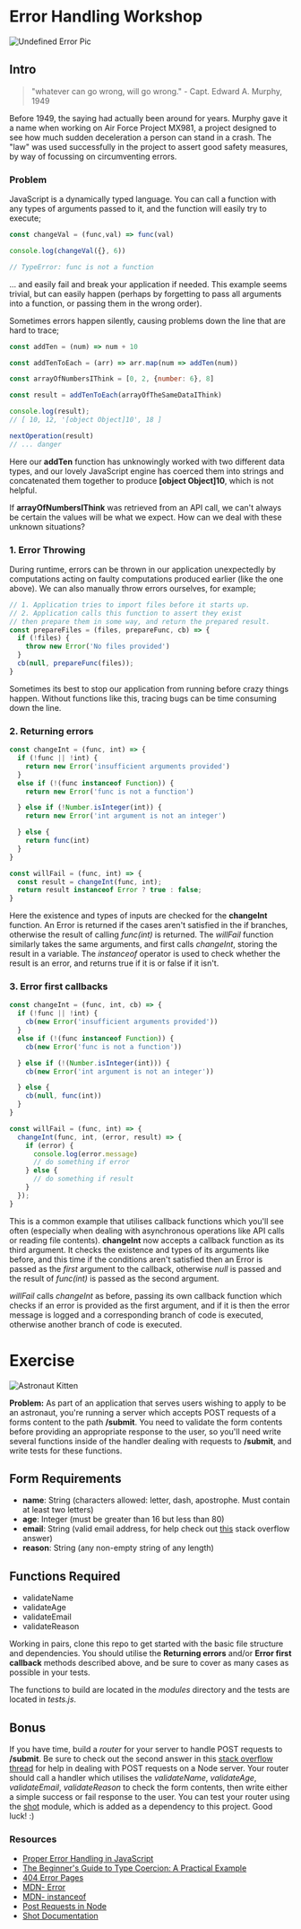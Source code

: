 # Error Handling Workshop

![Undefined Error Pic](./docs/node-error.png)

## Intro

> "whatever can go wrong, will go wrong." - Capt. Edward A. Murphy, 1949

Before 1949, the saying had actually been around for years. Murphy gave it a name when working on Air Force Project MX981, a project designed to see how much sudden deceleration a person can stand in a crash. The "law" was used successfully in the project to assert good safety measures, by way of focussing on circumventing errors.

### Problem

JavaScript is a dynamically typed language. You can call a function with any types of arguments passed to it, and the function will easily try to execute;

```javascript
const changeVal = (func,val) => func(val)

console.log(changeVal({}, 6))

// TypeError: func is not a function
```
... and easily fail and break your application if needed.
This example seems trivial, but can easily happen (perhaps by forgetting to pass all arguments into a function, or passing them in the wrong order).

Sometimes errors happen silently, causing problems down the line that are hard to trace;

```javascript
const addTen = (num) => num + 10

const addTenToEach = (arr) => arr.map(num => addTen(num))

const arrayOfNumbersIThink = [0, 2, {number: 6}, 8]

const result = addTenToEach(arrayOfTheSameDataIThink)

console.log(result);
// [ 10, 12, '[object Object]10', 18 ]

nextOperation(result)
// ... danger
```
Here our **addTen** function has unknowingly worked with two different data types, and our lovely JavaScript engine has coerced them into strings and concatenated them together to produce **[object Object]10**, which is not helpful.

If **arrayOfNumbersIThink** was retrieved from an API call, we can't always be certain the values will be what we expect. How can we deal with these unknown situations?

### 1. Error Throwing

During runtime, errors can be thrown in our application unexpectedly by computations acting on faulty computations produced earlier (like the one above). We can also manually throw errors ourselves, for example;

```javascript
// 1. Application tries to import files before it starts up.
// 2. Application calls this function to assert they exist
// then prepare them in some way, and return the prepared result.
const prepareFiles = (files, prepareFunc, cb) => {
  if (!files) {
    throw new Error('No files provided')
  }
  cb(null, prepareFunc(files));
}
```
Sometimes its best to stop our application from running before crazy things happen. Without functions like this, tracing bugs can be time consuming down the line.

### 2. Returning errors

```javascript
const changeInt = (func, int) => {
  if (!func || !int) {
    return new Error('insufficient arguments provided')
  }
  else if (!(func instanceof Function)) {
    return new Error('func is not a function')

  } else if (!Number.isInteger(int)) {
    return new Error('int argument is not an integer')

  } else {
    return func(int)
  }
}

const willFail = (func, int) => {
  const result = changeInt(func, int);
  return result instanceof Error ? true : false;
}
```

Here the existence and types of inputs are checked for the **changeInt** function. An Error is returned if the cases aren't satisfied in the if branches,
otherwise the result of calling *func(int)* is returned. The *willFail* function similarly takes the same arguments, and first calls *changeInt*, storing the result in a variable.
The *instanceof* operator is used to check whether the result is an error, and returns true if it is or false if it isn't.

### 3. Error first callbacks

```javascript
const changeInt = (func, int, cb) => {
  if (!func || !int) {
    cb(new Error('insufficient arguments provided'))
  }
  else if (!(func instanceof Function)) {
    cb(new Error('func is not a function'))

  } else if (!(Number.isInteger(int))) {
    cb(new Error('int argument is not an integer'))

  } else {
    cb(null, func(int))
  }
}

const willFail = (func, int) => {
  changeInt(func, int, (error, result) => {
    if (error) {
      console.log(error.message)
      // do something if error
    } else {
      // do something if result
    }
  });
}
```

This is a common example that utilises callback functions which you'll see often (especially when dealing with asynchronous operations like API calls or reading file contents).
**changeInt** now accepts a callback function as its third argument. It checks the existence and types of its arguments like before, and this time if the conditions aren't satisfied then an Error is passed
as the *first* argument to the callback, otherwise *null* is passed and the result of *func(int)* is passed as the second argument.

*willFail* calls *changeInt* as before, passing its own callback function which checks if an error is provided as the first argument, and if it is then the error message is logged and a corresponding branch of code is executed, otherwise another branch of code is executed.


# Exercise

![Astronaut Kitten](./docs/astronaut-kitten.png)

**Problem:** As part of an application that serves users wishing to apply to be an astronaut, you're running a server which accepts POST requests of a forms content to the path **/submit**.
You need to validate the form contents before providing an appropriate response to the user, so you'll need write several functions inside of the handler dealing with requests to **/submit**, and write tests for these functions.

## Form Requirements
- **name**: String (characters allowed: letter, dash, apostrophe. Must contain at least two letters)
- **age**: Integer (must be greater than 16 but less than 80)
- **email**: String (valid email address, for help check out [this](http://stackoverflow.com/questions/46155/validate-email-address-in-javascript) stack overflow answer)
- **reason**: String (any non-empty string of any length)

## Functions Required
- validateName
- validateAge
- validateEmail
- validateReason

Working in pairs, clone this repo to get started with the basic file structure and dependencies. You should utilise the **Returning errors** and/or **Error first callback** methods described above,
and be sure to cover as many cases as possible in your tests.

The functions to build are located in the *modules* directory and the tests are located in *tests.js*.

## Bonus

If you have time, build a *router* for your server to handle POST requests to **/submit**. Be sure to check out the second answer in this [stack overflow thread](http://stackoverflow.com/questions/4295782/how-do-you-extract-post-data-in-node-js) for help in dealing with POST requests on a Node server.
Your router should call a handler which utilises the *validateName*, *validateAge*, *validateEmail*, *validateReason* to check the form contents, then write either a simple success or fail response to the user. You can test your router using the [shot](https://github.com/hapijs/shot) module, which is added as a dependency to this project. Good luck! :)


### Resources
- [Proper Error Handling in JavaScript](https://www.sitepoint.com/proper-error-handling-javascript/)
- [The Beginner's Guide to Type Coercion: A Practical Example](https://code.tutsplus.com/articles/the-beginners-guide-to-type-coercion-a-practical-example--cms-21998)
- [404 Error Pages](https://www.smashingmagazine.com/2009/01/404-error-pages-one-more-time/)
- [MDN- Error](https://developer.mozilla.org/en-US/docs/Web/JavaScript/Reference/Global_Objects/Error)
- [MDN- instanceof](https://developer.mozilla.org/en-US/docs/Web/JavaScript/Reference/Operators/instanceof)
- [Post Requests in Node](http://stackoverflow.com/questions/4295782/how-do-you-extract-post-data-in-node-js)
- [Shot Documentation](https://github.com/hapijs/shot) 
